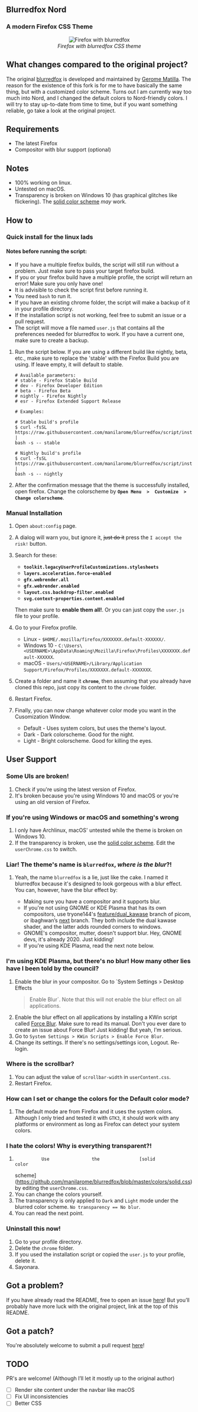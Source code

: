 ## Blurredfox Nord

### A modern Firefox CSS Theme

<p align="center"><img alt="Firefox with blurredfox" src="scrots/blurred.png"/><br/><i>Firefox with blurredfox CSS theme</i></p>

## What changes compared to the original project?
The  original   [blurredfox](https://github.com/manilarome/blurredfox/pulls)  is
developed            and             maintained            by            [Gerome
Matilla](https://github.com/manilarome/blurredfox/pulls).  The  reason  for  the
existence of this  fork is for me to  have basically the same thing,  but with a
customized color scheme. Turns out I am  currently way too much into Nord, and I
changed  the  default  colors  to  Nord-friendly colors.  I  will  try  to  stay
up-to-date from time to time, but if you want something reliable, go take a look
at the original project.

## Requirements

+ The latest Firefox
+ Compositor with blur support (optional)

## Notes

+ 100% working on linux.
+ Untested on macOS.
+ Transparency is broken on Windows 10 (has graphical glitches like flickering).
  The                                [solid                                color
  scheme](https://github.com/manilarome/blurredfox/blob/master/colors/solid.css)
  *may* work.

## How to

### Quick install for the linux lads

#### Notes before running the script:

+ If  you have a multiple  firefox builds, the  script will still run  without a
  problem. Just make sure to pass your target firefox build.
+ If you or  your firefox build have a multiple profile,  the script will return
  an error! Make sure you only have one!
+ It is advisible to check the script first before running it.
+ You need `bash` to run it.
+ If you have an existing chrome folder,  the script will make a backup of it in
  your profile directory.
+ If the installation  script is not working, feel free to submit  an issue or a
  pull request.
+ The script will move a file  named `user.js` that contains all the preferences
  needed for blurredfox to work. If you  have a current one, make sure to create
  a backup.

1. Run the script below. If you  are using a different build like nightly, beta,
   etc., make sure to replace the 'stable' with the Firefox Build you are using.
   If leave empty, it will default to stable.

	```
	# Available parameters:
	# stable - Firefox Stable Build
	# dev - Firefox Developer Edition
	# beta - Firefox Beta
	# nightly - Firefox Nightly
	# esr - Firefox Extended Support Release

	# Examples:

	# Stable build's profile
  	$ curl -fsSL https://raw.githubusercontent.com/manilarome/blurredfox/script/install.sh |
  	bash -s -- stable

  	# Nightly build's profile
  	$ curl -fsSL https://raw.githubusercontent.com/manilarome/blurredfox/script/install.sh |
  	bash -s -- nightly
  	```

2. After the confirmation message that the theme is successfully installed, open
   firefox.  Change  the  colorscheme  by  **`Open Menu  >  Customize  >  Change
   colorscheme`**.

### Manual Installation

1. Open `about:config` page.
2. A dialog will warn you, but ignore it, ~~just do it~~ press the `I accept the
   risk!` button.
3. Search for these:

	+ **`toolkit.legacyUserProfileCustomizations.stylesheets`**
	+ **`layers.acceleration.force-enabled`**
	+ **`gfx.webrender.all`**
	+ **`gfx.webrender.enabled`**
	+ **`layout.css.backdrop-filter.enabled`**
	+ **`svg.context-properties.content.enabled`**

	Then make sure to  **enable them all!**. Or you can  just copy the `user.js`
    file to your profile.

4. Go to your Firefox profile.

	+ Linux - `$HOME/.mozilla/firefox/XXXXXXX.default-XXXXXX/`.
	+ Windows 10 - `C:\Users\<USERNAME>\AppData\Roaming\Mozilla\Firefox\Profiles\XXXXXXX.default-XXXXXX`.
	+ macOS - `Users/<USERNAME>/Library/Application Support/Firefox/Profiles/XXXXXXX.default-XXXXXXX`.

5. Create a folder and name it **`chrome`**, then assuming that you already have
   cloned this repo, just copy its content to the `chrome` folder.
6. Restart Firefox.
7. Finally, you can now change whatever color mode you want in the Cusomization Window.

	+ Default - Uses system colors, but uses the theme's layout.
	+ Dark - Dark colorscheme. Good for the night.
	+ Light - Bright colorscheme. Good for killing the eyes.

## User Support

### Some UIs are broken!

1. Check if you're using the latest version of Firefox.
2. It's  broken because  you're using Windows  10 and macOS  or you're  using an
   old version of Firefox.

### If you're using Windows or macOS and something's wrong

1. I only have  Archlinux, macOS' untested while the theme  is broken on Windows
   10.
2.    If    the    transparency    is   broken,    use    the    [solid    color
   scheme](https://github.com/manilarome/blurredfox/blob/master/colors/solid.css).
   Edit the `userChrome.css` to switch.

### Liar! The theme's name is `blurredfox`, ***where is the blur***?!

1. Yeah,  the  name  `blurredfox` is  a  lie, just  like the  cake.  I named  it
   blurredfox because  it's designed to  look gorgeous  with a blur  effect. You
   can, however, have the blur effect by:

	+ Making sure you have a compositor and it supports blur.
	+ If you're not using GNOME or  KDE Plasma that has its own compositors, use
      tryone144's
      [feature/dual_kawase](https://github.com/tryone144/picom/tree/feature/dual_kawase)
      branch of  picom, or  ibaghwan’s [next](https://github.com/ibhagwan/picom)
      branch. They  both include  the dual  kawase shader,  and the  latter adds
      rounded corners to windows.
	+ GNOME's  compositor, mutter, doesn't  support blur. Hey, GNOME  devs, it's
      already 2020. Just kidding!
	+ If you're using KDE Plasma, read the next note below.

### I'm using KDE Plasma, but there's no blur! How many other lies have I been told by the council?

1. Enable the blur in your compositor.  Go to `System Settings > Desktop Effects
   >  Enable Blur`.  Note that  this  will not  enable  the blur  effect on  all
   applications.
2. Enable the blur effect on all applications by installing a KWin script called
   [Force Blur](https://store.kde.org/p/1294604/). Make sure to read its manual.
   Don't you ever  dare to create an  issue about Force Blur!  Just kidding! But
   yeah, I'm serious.
3. Go to `System Settings > KWin Scripts > Enable Force Blur`.
4. Change its settings. If there's no settings/settings icon, Logout. Re-login.

### Where is the scrollbar?

1. You can adjust the value of `scrollbar-width` in `userContent.css`.
2. Restart Firefox.

### How can I set or change the colors for the Default color mode?

1. The default mode  are from Firefox and it uses the  system colors. Although I
   only tried and  tested it with `GTK3`,  it should work with  any platforms or
   environment as long as Firefox can detect your system colors.


### I hate the colors! Why is everything transparent?!

1.               Use                the               [solid               color
   scheme](https://github.com/manilarome/blurredfox/blob/master/colors/solid.css)
   by editing the `userChrome.css`.
2. You can change the colors yourself.
3. The transparency is only applied to `Dark` and `Light` mode under the blurred
   color scheme. `No transparency == No blur`.
4. You can read the next point.

### Uninstall this now!

1. Go to your profile directory.
2. Delete the `chrome` folder.
3. If you used the installation script  or copied the `user.js` to your profile,
   delete it.
4. Sayonara.

## Got a problem?

If   you   have   already   read   the   README,   free   to   open   an   issue
[here](https://github.com/phundrak/blurredfox/issues)! But you’ll probably have
more luck with the original project, link at the top of this README.

## Got a patch?

You're     absolutely      welcome     to     submit     a      pull     request
[here](https://github.com/manilarome/phundrak/pulls)!

## TODO

PR's are welcome! (Although I’ll let it mostly up to the original author)

- [ ] Render site content under the navbar like macOS
- [ ] Fix UI inconsistencies
- [ ] Better CSS

